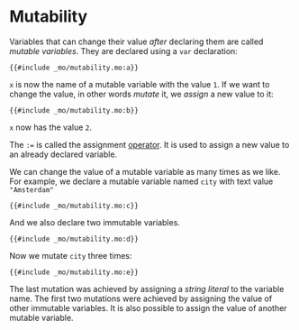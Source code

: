 # Mutability

Variables that can change their value *after* declaring them are called *mutable variables*. They are declared using a `var` declaration:

```motoko
{{#include _mo/mutability.mo:a}}
```

`x` is now the name of a mutable variable with the value `1`. If we want to change the value, in other words *mutate* it, we *assign* a new value to it:

```motoko
{{#include _mo/mutability.mo:b}}
```

`x` now has the value `2`. 

The `:=` is called the assignment [operator](operators.html). It is used to assign a new value to an already declared variable. 

We can change the value of a mutable variable as many times as we like. For example, we declare a mutable variable named `city` with text value `"Amsterdam"`

```motoko
{{#include _mo/mutability.mo:c}}
```

And we also declare two immutable variables. 

```motoko
{{#include _mo/mutability.mo:d}}
```

Now we mutate `city` three times:

```motoko
{{#include _mo/mutability.mo:e}}
```

The last mutation was achieved by assigning a *string literal* to the variable name. The first two mutations were achieved by assigning the value of other immutable variables. It is also possible to assign the value of another mutable variable. 

